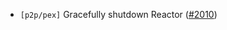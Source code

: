 - `[p2p/pex]` Gracefully shutdown Reactor ([\#2010](https://github.com/depinnetwork/por-consensus/pull/2010))
